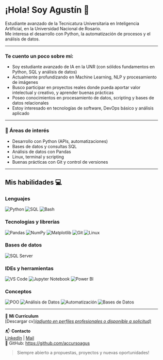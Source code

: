 # ¡Hola! Soy Agustín 👋

Estudiante avanzado de la Tecnicatura Universitaria en Inteligencia Artificial, en la Universidad Nacional de Rosario.  
Me interesa el desarrollo con Python, la automatización de procesos y el análisis de datos.

---

### Te cuento un poco sobre mí:

- Soy estudiante avanzado de IA en la UNR (con sólidos fundamentos en Python, SQL y análisis de datos)
- Actualmente profundizando en Machine Learning, NLP y procesamiento de imágenes
- Busco participar en proyectos reales donde pueda aportar valor intelectual y creativo, y aprender buenas prácticas
- Poseo conocimientos en procesamiento de datos, scripting y bases de datos relacionales
- Estoy interesado en tecnologías de software, DevOps básico y análisis aplicado

---

### 🧩 Áreas de interés
- Desarrollo con Python (APIs, automatizaciones)
- Bases de datos y consultas SQL
- Análisis de datos con Pandas
- Linux, terminal y scripting
- Buenas prácticas con Git y control de versiones

---

## Mis habilidades 💻

### Lenguajes
![Python](https://img.shields.io/badge/Python-3776AB?style=for-the-badge&logo=python&logoColor=white)
![SQL](https://img.shields.io/badge/SQL-FFD43B?style=for-the-badge)
![Bash](https://img.shields.io/badge/Bash-4EAA25?style=for-the-badge&logo=gnu-bash&logoColor=white)

### Tecnologías y librerías
![Pandas](https://img.shields.io/badge/Pandas-150458?style=for-the-badge&logo=pandas&logoColor=white)
![NumPy](https://img.shields.io/badge/NumPy-013243?style=for-the-badge&logo=numpy&logoColor=white)
![Matplotlib](https://img.shields.io/badge/Matplotlib-003B57?style=for-the-badge)
![Git](https://img.shields.io/badge/Git-F05032?style=for-the-badge&logo=git&logoColor=white)
![Linux](https://img.shields.io/badge/Linux-FCC624?style=for-the-badge&logo=linux&logoColor=black)

### Bases de datos
![SQL Server](https://img.shields.io/badge/SQL%20Server-CC2927?style=for-the-badge&logo=microsoft-sql-server&logoColor=white)

### IDEs y herramientas
![VS Code](https://img.shields.io/badge/VS%20Code-007ACC?style=for-the-badge&logo=visual-studio-code&logoColor=white)
![Jupyter Notebook](https://img.shields.io/badge/Jupyter-FA0F00?style=for-the-badge&logo=jupyter&logoColor=white)
![Power BI](https://img.shields.io/badge/Power%20BI-F2C811?style=for-the-badge&logo=powerbi&logoColor=black)

### Conceptos
![POO](https://img.shields.io/badge/POO-1572B6?style=for-the-badge)
![Análisis de Datos](https://img.shields.io/badge/An%C3%A1lisis%20de%20Datos-1D428A?style=for-the-badge)
![Automatización](https://img.shields.io/badge/Automatizaci%C3%B3n-4CAF50?style=for-the-badge)
![Bases de Datos](https://img.shields.io/badge/Bases%20de%20Datos-006272?style=for-the-badge)

---

📄 **Mi Currículum**  
[Descargar cv][*(adjunto en perfiles profesionales o disponible a solicitud)*](https://github.com/accursoagus/accursoagus/blob/main/CV%20Agust%C3%ADn%20Accurso.pdf)

📬 **Contacto**  
[LinkedIn](https://www.linkedin.com/in/agus-accurso) | [Mail](mailto:accursoagus@gmail.com)  
🔗 GitHub: https://github.com/accursoagus

> Siempre abierto a propuestas, proyectos y nuevas oportunidades!
